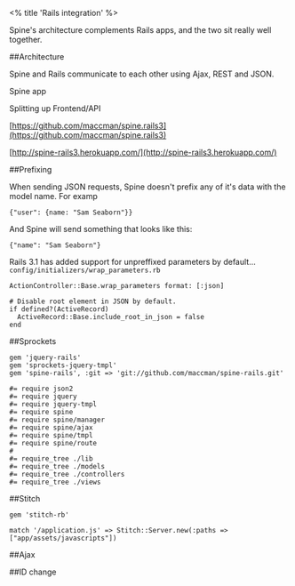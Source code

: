 <% title 'Rails integration' %>

Spine's architecture complements Rails apps, and the two sit really well together. 

##Architecture

Spine and Rails communicate to each other using Ajax, REST and JSON. 

Spine app

Splitting up Frontend/API

[https://github.com/maccman/spine.rails3](https://github.com/maccman/spine.rails3)

[http://spine-rails3.herokuapp.com/](http://spine-rails3.herokuapp.com/)

##Prefixing

When sending JSON requests, Spine doesn't prefix any of it's data with the model name. For examp

    {"user": {name: "Sam Seaborn"}}
    
And Spine will send something that looks like this:
    
    {"name": "Sam Seaborn"}

Rails 3.1 has added support for unpreffixed parameters by default... `config/initializers/wrap_parameters.rb`

    ActionController::Base.wrap_parameters format: [:json]

    # Disable root element in JSON by default.
    if defined?(ActiveRecord)
      ActiveRecord::Base.include_root_in_json = false
    end

##Sprockets

    gem 'jquery-rails'
    gem 'sprockets-jquery-tmpl'
    gem 'spine-rails', :git => 'git://github.com/maccman/spine-rails.git'

    #= require json2
    #= require jquery
    #= require jquery-tmpl
    #= require spine
    #= require spine/manager
    #= require spine/ajax
    #= require spine/tmpl
    #= require spine/route
    #
    #= require_tree ./lib
    #= require_tree ./models
    #= require_tree ./controllers
    #= require_tree ./views

##Stitch

    gem 'stitch-rb'

    match '/application.js' => Stitch::Server.new(:paths => ["app/assets/javascripts"])

##Ajax

##ID change
